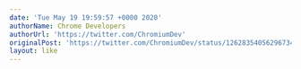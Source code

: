 ```yaml
---
date: 'Tue May 19 19:59:57 +0000 2020'
authorName: Chrome Developers
authorUrl: 'https://twitter.com/ChromiumDev'
originalPost: 'https://twitter.com/ChromiumDev/status/1262835405629673472'
layout: like
---
```

